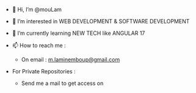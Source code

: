 - 👋 Hi, I’m @mouLam
- 👀 I’m interested in WEB DEVELOPMENT & SOFTWARE DEVELOPMENT
- 🌱 I’m currently learning NEW TECH like ANGULAR 17
- 📫 How to reach me : 
  - On email : m.laminemboup@gmail.com

- For Private Repositories : 
  - Send me a mail to get access on 

<!---
mouLam/mouLam is a ✨ special ✨ repository because its `README.md` (this file) appears on your GitHub profile.
You can click the Preview link to take a look at your changes.
--->
